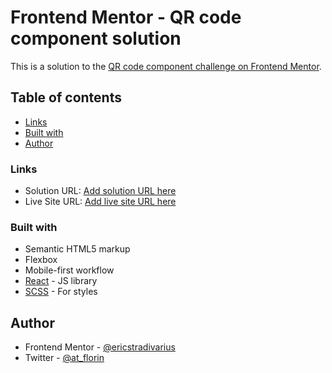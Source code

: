 # Frontend Mentor - QR code component solution

This is a solution to the [QR code component challenge on Frontend Mentor](https://www.frontendmentor.io/challenges/qr-code-component-iux_sIO_H).

## Table of contents

- [Links](#links)
- [Built with](#built-with)
- [Author](#author)

### Links

- Solution URL: [Add solution URL here](https://your-solution-url.com)
- Live Site URL: [Add live site URL here](https://your-live-site-url.com)

### Built with

- Semantic HTML5 markup
- Flexbox
- Mobile-first workflow
- [React](https://reactjs.org/) - JS library
- [SCSS](https://sass-lang.com/) - For styles

## Author

- Frontend Mentor - [@ericstradivarius](https://www.frontendmentor.io/profile/ericstradivarius)
- Twitter - [@at_florin](https://twitter.com/at_florin)

